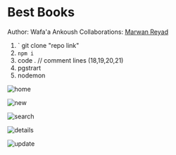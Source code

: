 # Best Books


Author: Wafa'a Ankoush
Collaborations: [Marwan Reyad](https://github.com/MarwanReyadAL-Khawaldeh)

1. ` git clone "repo link"
2. `npm i`
3. code . // comment lines (18,19,20,21) 
4. pgstrart
5. nodemon

![home](https://user-images.githubusercontent.com/78326110/128366492-23521f4d-590b-4969-b34e-d3d7de616894.png)

![new](https://user-images.githubusercontent.com/78326110/128366501-794e3db0-8865-4dc7-bdc9-c82da44f2e9b.png)

![search](https://user-images.githubusercontent.com/78326110/128366504-d73d7236-66c0-4306-b143-5b445c62365a.png)

![details](https://user-images.githubusercontent.com/78326110/128366484-84d91436-8bce-4a95-98e5-3c187f0f2f0e.png)

![update](https://user-images.githubusercontent.com/78326110/128366509-faff5c2c-7d8c-4f12-973a-547abcfaf174.png)






